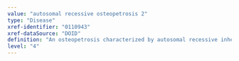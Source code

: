 ```yaml
---
value: "autosomal recessive osteopetrosis 2"
type: "Disease"
xref-identifier: "0110943"
xref-dataSource: "DOID"
definition: "An osteopetrosis characterized by autosomal recessive inheritance that has_material_basis_in homozygous mutation in the TNFSF11 gene on chromosome 13q14."
level: "4"
---
```

